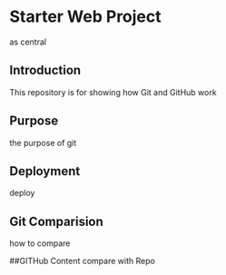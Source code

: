 # Starter Web Project
as central

## Introduction
This repository is for showing how Git and GitHub work 


## Purpose
the purpose of git 

## Deployment

deploy
## Git Comparision
how to compare

##GITHub Content
compare with Repo

